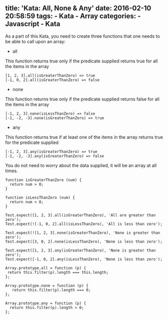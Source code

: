 title: 'Kata: All, None & Any'
date: 2016-02-10 20:58:59
tags:
    - Kata
    - Array
categories: 
    - Javascript
    - Kata
---

As a part of this Kata, you need to create three functions that one needs to be able to call upon an array:

<!--more-->

* all

This function returns true only if the predicate supplied returns true for all the items in the array

```
[1, 2, 3].all(isGreaterThanZero) => true
[-1, 0, 2].all(isGreaterThanZero) => false
```

* none

This function returns true only if the predicate supplied returns false for all the items in the array

```
[-1, 2, 3].none(isLessThanZero) => false
[-1, -2, -3].none(isGreaterThanZero) => true
```
* any

This function returns true if at least one of the items in the array returns true for the predicate supplied

```
[-1, 2, 3].any(isGreaterThanZero) => true
[-1, -2, -3].any(isGreaterThanZero) => false
```

You do not need to worry about the data supplied, it will be an array at all times.

```
function isGreaterThanZero (num) {
  return num > 0;
}

function isLessThanZero (num) {
  return num < 0;
}

Test.expect([1, 2, 3].all(isGreaterThanZero), 'All are greater than zero');
Test.expect(![-1, 0, 2].all(isLessThanZero), 'All is less than zero');

Test.expect(![1, 2, 3].none(isGreaterThanZero), 'None is greater than zero');
Test.expect([3, 0, 2].none(isLessThanZero), 'None is less than zero');

Test.expect([1, 2, 3].any(isGreaterThanZero), 'None is greater than zero');
Test.expect([-1, 0, 2].any(isLessThanZero), 'None is less than zero');
```

```
Array.prototype.all = function (p) {
 return this.filter(p).length === this.length;
};

Array.prototype.none = function (p) {
   return this.filter(p).length === 0;
};

Array.prototype.any = function (p) {
  return this.filter(p).length > 0;
};
```